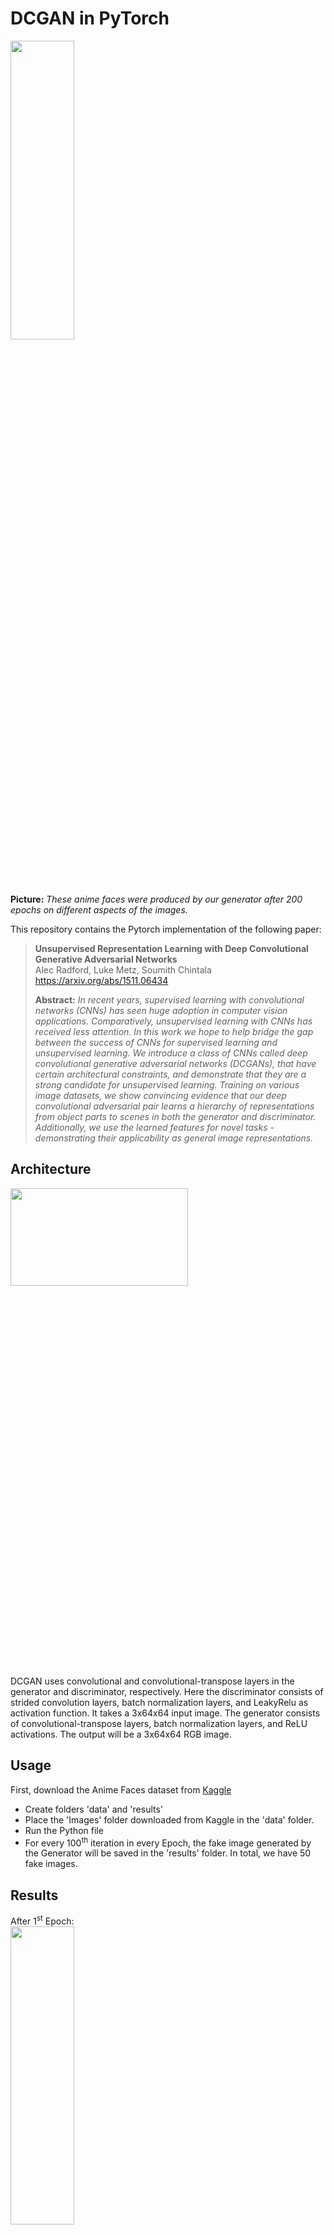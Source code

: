 # DCGAN in PyTorch
<img src="https://user-images.githubusercontent.com/50144683/229373082-03d5f09d-0c07-48a5-9c67-fc1ee87057da.gif" width=45% height=35%></br>
**Picture:** _These anime faces were produced by our generator after 200 epochs on different aspects of the images._

This repository contains the Pytorch implementation of the following paper:
>**Unsupervised Representation Learning with Deep Convolutional Generative Adversarial Networks**</br>
>Alec Radford, Luke Metz, Soumith Chintala</br>
>https://arxiv.org/abs/1511.06434
>
>**Abstract:** _In recent years, supervised learning with convolutional networks (CNNs) has seen huge adoption in computer vision applications. Comparatively, unsupervised learning with CNNs has received less attention. In this work we hope to help bridge the gap between the success of CNNs for supervised learning and unsupervised learning. We introduce a class of CNNs called deep convolutional generative adversarial networks (DCGANs), that have certain architectural constraints, and demonstrate that they are a strong candidate for unsupervised learning. Training on various image datasets, we show convincing evidence that our deep convolutional adversarial pair learns a hierarchy of representations from object parts to scenes in both the generator and discriminator. Additionally, we use the learned features for novel tasks - demonstrating their applicability as general image representations._

## Architecture
<img src="https://user-images.githubusercontent.com/50144683/229377208-6c607383-7b43-4a95-a8b3-59a59db6697d.png" width=75%  height=20%></br>
DCGAN uses convolutional and convolutional-transpose layers in the generator and discriminator, respectively. Here the discriminator consists of strided convolution layers, batch normalization layers, and LeakyRelu as activation function. It takes a 3x64x64 input image. The generator consists of convolutional-transpose layers, batch normalization layers, and ReLU activations. The output will be a 3x64x64 RGB image.

## Usage
First, download the Anime Faces dataset from [Kaggle](https://www.kaggle.com/datasets/splcher/animefacedataset)
+ Create folders 'data' and 'results'
+ Place the 'Images' folder downloaded from Kaggle in the 'data' folder.
+ Run the Python file
+ For every 100<sup>th</sup> iteration in every Epoch, the fake image generated by the Generator will be saved in the 'results' folder. In total, we have 50 fake images.

## Results
After 1<sup>st</sup> Epoch:</br>
<img src="https://user-images.githubusercontent.com/50144683/229377671-29abef1a-c44c-4995-9ff3-606f81ebe48f.png" width=45% height=35%></br>
After 50<sup>th</sup> Epoch:</br>
<img src="https://user-images.githubusercontent.com/50144683/229378004-cbe0a381-3538-48cb-b060-be1768be2583.png" width=45% height=35%></br>
More results can be found [here](https://github.com/arunsandy1309/Anime-Character-Generation-DCGAN/tree/main/results)

## Related Works
+ [Vanilla GAN in PyTorch](https://github.com/arunsandy1309/Vanilla-GAN)
+ [Generating Real World Images using DCGAN in PyTorch](https://github.com/arunsandy1309/RealWorld-Image-Generation-DCGAN)
